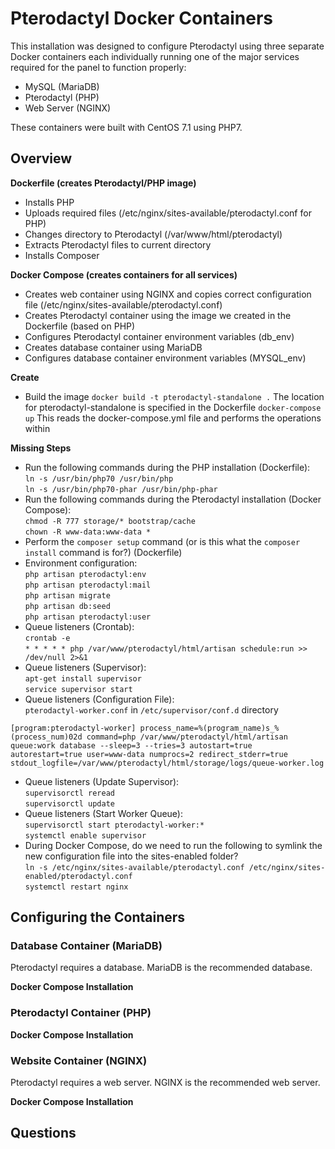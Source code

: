 # Pterodactyl Docker Containers
This installation was designed to configure Pterodactyl using three separate Docker containers each individually running one of the major services required for the panel to function properly:

- MySQL (MariaDB)  
- Pterodactyl (PHP)  
- Web Server (NGINX)

These containers were built with CentOS 7.1 using PHP7.

## Overview

**Dockerfile (creates Pterodactyl/PHP image)**
- Installs PHP
- Uploads required files (/etc/nginx/sites-available/pterodactyl.conf for PHP)
- Changes directory to Pterodactyl (/var/www/html/pterodactyl)
- Extracts Pterodactyl files to current directory
- Installs Composer

**Docker Compose (creates containers for all services)**
- Creates web container using NGINX and copies correct configuration file (/etc/nginx/sites-available/pterodactyl.conf)
- Creates Pterodactyl container using the image we created in the Dockerfile (based on PHP)
- Configures Pterodactyl container environment variables (db_env)
- Creates database container using MariaDB
- Configures database container environment variables (MYSQL_env)

**Create**

- Build the image
`docker build -t pterodactyl-standalone .` The location for pterodactyl-standalone is specified in the Dockerfile
`docker-compose up` This reads the docker-compose.yml file and performs the operations within

**Missing Steps**

- Run the following commands during the PHP installation (Dockerfile):  
`ln -s /usr/bin/php70 /usr/bin/php`  
`ln -s /usr/bin/php70-phar /usr/bin/php-phar`  
- Run the following commands during the Pterodactyl installation (Docker Compose):  
`chmod -R 777 storage/* bootstrap/cache`  
`chown -R www-data:www-data *`  
- Perform the `composer setup` command (or is this what the `composer install` command is for?) (Dockerfile)  
- Environment configuration:  
`php artisan pterodactyl:env`  
`php artisan pterodactyl:mail`  
`php artisan migrate`  
`php artisan db:seed`  
`php artisan pterodactyl:user`  
- Queue listeners (Crontab):  
`crontab -e`  
`* * * * * php /var/www/pterodactyl/html/artisan schedule:run >> /dev/null 2>&1`  
- Queue listeners (Supervisor):  
`apt-get install supervisor`  
`service supervisor start`  
- Queue listeners (Configuration File):  
`pterodactyl-worker.conf` in `/etc/supervisor/conf.d` directory  

`[program:pterodactyl-worker]
process_name=%(program_name)s_%(process_num)02d
command=php /var/www/pterodactyl/html/artisan queue:work database --sleep=3 --tries=3
autostart=true
autorestart=true
user=www-data
numprocs=2
redirect_stderr=true
stdout_logfile=/var/www/pterodactyl/html/storage/logs/queue-worker.log`  

- Queue listeners (Update Supervisor):  
`supervisorctl reread`  
`supervisorctl update`  
- Queue listeners (Start Worker Queue):  
`supervisorctl start pterodactyl-worker:*`  
`systemctl enable supervisor`  
- During Docker Compose, do we need to run the following to symlink the new configuration file into the sites-enabled folder?  
`ln -s /etc/nginx/sites-available/pterodactyl.conf /etc/nginx/sites-enabled/pterodactyl.conf`  
`systemctl restart nginx`

## Configuring the Containers

### Database Container (MariaDB)

Pterodactyl requires a database. MariaDB is the recommended database.

**Docker Compose Installation**

### Pterodactyl Container (PHP)

**Docker Compose Installation**

### Website Container (NGINX)

Pterodactyl requires a web server. NGINX is the recommended web server.

**Docker Compose Installation**

## Questions

